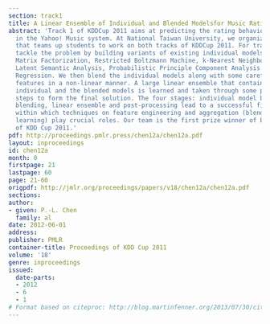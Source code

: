 ```yaml
---
section: track1
title: A Linear Ensemble of Individual and Blended Modelsfor Music Rating Prediction
abstract: 'Track 1 of KDDCup 2011 aims at predicting the rating behavior of users
  in the Yahoo! Music system. At National Taiwan University, we organize a course
  that teams up students to work on both tracks of KDDCup 2011. For trackÂ 1, we first
  tackle the problem by building variants of existing individual models, including
  Matrix Factorization, Restricted Boltzmann Machine, k-Nearest Neighbors, Probabilistic
  Latent Semantic Analysis, Probabilistic Principle Component Analysis and Supervised
  Regression. We then blend the individual models along with some carefully extracted
  features in a non-linear manner. A large linear ensemble that contains both the
  individual and the blended models is learned and taken through some post-processing
  steps to form the final solution. The four stages: individual model building, non-linear
  blending, linear ensemble and post-processing lead to a successful final solution,
  within which techniques on feature engineering and aggregation (blending and ensemble
  learning) play crucial roles. Our team is the first prize winner of both tracks
  of KDD Cup 2011.'
pdf: http://proceedings.pmlr.press/chen12a/chen12a.pdf
layout: inproceedings
id: chen12a
month: 0
firstpage: 21
lastpage: 60
page: 21-60
origpdf: http://jmlr.org/proceedings/papers/v18/chen12a/chen12a.pdf
sections: 
author:
- given: P.-L. Chen
  family: al
date: 2012-06-01
address: 
publisher: PMLR
container-title: Proceedings of KDD Cup 2011
volume: '18'
genre: inproceedings
issued:
  date-parts:
  - 2012
  - 6
  - 1
# Format based on citeproc: http://blog.martinfenner.org/2013/07/30/citeproc-yaml-for-bibliographies/
---
```

